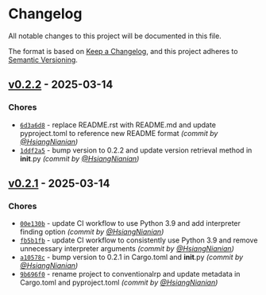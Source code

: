# Changelog
All notable changes to this project will be documented in this file.

The format is based on [Keep a Changelog](https://keepachangelog.com/en/1.0.0/),
and this project adheres to [Semantic Versioning](https://semver.org/spec/v2.0.0.html).

## [v0.2.2] - 2025-03-14
### Chores
- [`6d3a6d8`](https://github.com/HydroRoll-Team/conventional_role_play/commit/6d3a6d851d88e572e2125932febfb9844064a7d1) - replace README.rst with README.md and update pyproject.toml to reference new README format *(commit by [@HsiangNianian](https://github.com/HsiangNianian))*
- [`1ddf2a5`](https://github.com/HydroRoll-Team/conventional_role_play/commit/1ddf2a5202e065a5df18dfa58a88faa5784a3f8c) - bump version to 0.2.2 and update version retrieval method in __init__.py *(commit by [@HsiangNianian](https://github.com/HsiangNianian))*


## [v0.2.1] - 2025-03-14
### Chores
- [`00e130b`](https://github.com/HydroRoll-Team/conventional_role_play/commit/00e130b06051a7d250d2a0a9b901d46cbd9eb756) - update CI workflow to use Python 3.9 and add interpreter finding option *(commit by [@HsiangNianian](https://github.com/HsiangNianian))*
- [`fb5b1fb`](https://github.com/HydroRoll-Team/conventional_role_play/commit/fb5b1fbba51d68619d64f53e68164cc7a7741370) - update CI workflow to consistently use Python 3.9 and remove unnecessary interpreter arguments *(commit by [@HsiangNianian](https://github.com/HsiangNianian))*
- [`a10578c`](https://github.com/HydroRoll-Team/conventional_role_play/commit/a10578cfd63151739b36f9cc5ba81a4c0eda05ec) - bump version to 0.2.1 in Cargo.toml and __init__.py *(commit by [@HsiangNianian](https://github.com/HsiangNianian))*
- [`9b696f0`](https://github.com/HydroRoll-Team/conventional_role_play/commit/9b696f003a2b7da575ea086c6ddc0c579a13f46b) - rename project to conventionalrp and update metadata in Cargo.toml and pyproject.toml *(commit by [@HsiangNianian](https://github.com/HsiangNianian))*

[v0.2.1]: https://github.com/HydroRoll-Team/conventional_role_play/compare/v0.2.0...v0.2.1
[v0.2.2]: https://github.com/HydroRoll-Team/conventional_role_play/compare/v0.2.1...v0.2.2
